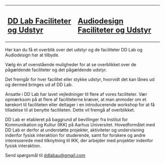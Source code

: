 <table>
  <tr>
    <td><h2><a href="/TestTheme/dd-inf/">DD Lab Faciliteter og Udstyr</a></h2>
    </td>
    <td><h2><a href="/TestTheme/audiodesign/">Audiodesign Faciliteter og Udstyr</a></h2>
    </td>
  </tr>
</table>

Her kan du få et overblik over det udstyr og de faciliteter DD Lab og Audiodesign har at tilbyde.

Vælg én af ovenstående muligheder for at se overblikket over de pågældende faciliteter og det pågældende udstyr.

Det fremgår for hver facilitet eller stykke udstyr, hvorvidt det kan lånes ud og dermed bringes ud af DD Lab.

Ansatte i DD Lab har lavet vejledninger til flere af vores faciliteter. Vær opmærksom på at flere af faciliteterne kræver, at man anmoder om et kørekort til faciliteten eller deltager i en introducerende workshop for at få tilladelse til at benytte faciliteten. Dette vil fremgå af overblikket.

DD Lab er etableret på baggrund af bevillinger fra Institut for Kommunikation og Kultur (IKK) på Aarhus Universitet. Hovedformålet med DD Lab er derfor at understøtte projekter, aktiviteter og undervisning indenfor fysisk interaktion for studerende, samt for forskere og andre interesserede med tilknytning til IKK, der arbejder med projekter indenfor fysisk interaktion.


Send spørgsmål til [ddlabau@gmail.com](mailto:ddlabau@gmail.com)
